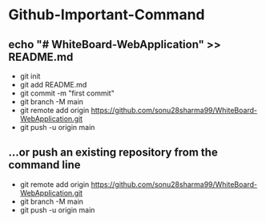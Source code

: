 # Github-Important-Command

## echo "# WhiteBoard-WebApplication" >> README.md
- git init
- git add README.md
- git commit -m "first commit"
- git branch -M main
- git remote add origin https://github.com/sonu28sharma99/WhiteBoard-WebApplication.git
- git push -u origin main


## …or push an existing repository from the command line
- git remote add origin https://github.com/sonu28sharma99/WhiteBoard-WebApplication.git
- git branch -M main
- git push -u origin main
